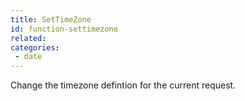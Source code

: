 ```yaml
---
title: SetTimeZone
id: function-settimezone
related:
categories:
 - date
---
```


Change the timezone defintion for the current request.